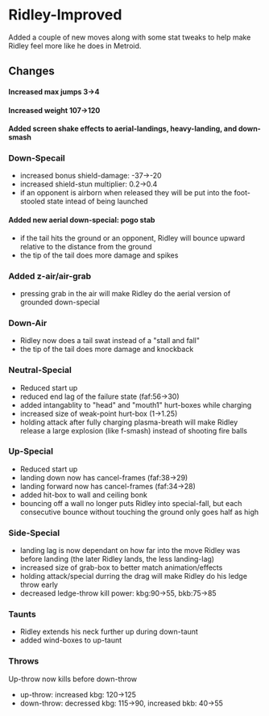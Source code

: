 # Ridley-Improved
Added a couple of new moves along  with some stat tweaks to help make Ridley feel more like he does in Metroid.
## Changes

#### Increased max jumps 3->4
#### Increased weight 107->120
#### Added screen shake effects to aerial-landings, heavy-landing, and down-smash

### Down-Specail
- increased bonus shield-damage: -37->-20
- increased shield-stun multiplier: 0.2->0.4
- if an opponent is airborn when released they will be put into the foot-stooled state intead of being launched
#### Added new aerial down-special: pogo stab
- if the tail hits the ground or an opponent, Ridley will bounce upward relative to the distance from the ground
- the tip of the tail does more damage and spikes
### Added z-air/air-grab
- pressing grab in the air will make Ridley do the aerial version of grounded down-special
### Down-Air
- Ridley now does a tail swat instead of a "stall and fall"
- the tip of the tail does more damage and knockback
### Neutral-Special
- Reduced start up
- reduced end lag of the failure state (faf:56->30)
- added intangablity to "head" and "mouth1" hurt-boxes while charging
- increased size of weak-point hurt-box (1->1.25)
- holding attack after fully charging plasma-breath will make Ridley release a large explosion (like f-smash) instead of shooting fire balls
### Up-Special
- Reduced start up
- landing down now has cancel-frames (faf:38->29)
- landing forward now has cancel-frames (faf:34->28)
- added hit-box to wall and ceiling bonk
- bouncing off a wall no longer puts Ridley into special-fall, but each consecutive bounce without touching the ground only goes half as high
### Side-Special
- landing lag is now dependant on how far into the move Ridley was before landing (the later Ridley lands, the less landing-lag)
- increased size of grab-box to better match animation/effects
- holding attack/special durring the drag will make Ridley do his ledge throw early
- decreased ledge-throw kill power: kbg:90->55, bkb:75->85
### Taunts
- Ridley extends his neck further up during down-taunt
- added wind-boxes to up-taunt
### Throws
Up-throw now kills before down-throw
- up-throw: increased kbg: 120->125
- down-throw: decressed kbg: 115->90, increased bkb: 40->55
